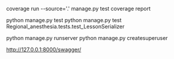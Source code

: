 coverage run --source='.' manage.py test
coverage report



python manage.py test
python manage.py test Regional_anesthesia.tests.test_LessonSerializer



python manage.py runserver
python manage.py createsuperuser

http://127.0.0.1:8000/swagger/